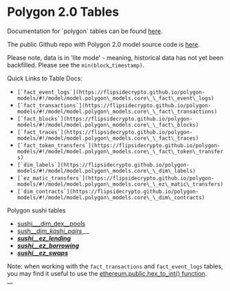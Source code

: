 # Polygon 2.0 Tables

Documentation for \`polygon\` tables can be found [here](https://flipsidecrypto.github.io/polygon-models/#!/overview).

The public Github repo with Polygon 2.0 model source code is [here](https://github.com/FlipsideCrypto/polygon-models).

Please note, data is in 'lite mode' - meaning, historical data has not yet been backfilled. Please see the `min(block`\_`timestamp)`.&#x20;

Quick Links to Table Docs:

* ``[`fact_event_logs`](https://flipsidecrypto.github.io/polygon-models/#!/model/model.polygon\_models.core\_\_fact\_event\_logs)``
* ``[`fact_transactions`](https://flipsidecrypto.github.io/polygon-models/#!/model/model.polygon\_models.core\_\_fact\_transactions)``
* ``[`fact_blocks`](https://flipsidecrypto.github.io/polygon-models/#!/model/model.polygon\_models.core\_\_fact\_blocks)``
* ``[`fact_traces`](https://flipsidecrypto.github.io/polygon-models/#!/model/model.polygon\_models.core\_\_fact\_traces)``
* ``[`fact_token_transfers`](https://flipsidecrypto.github.io/polygon-models/#!/model/model.polygon\_models.core\_\_fact\_token\_transfers)``
* ``[`dim_labels`](https://flipsidecrypto.github.io/polygon-models/#!/model/model.polygon\_models.core\_\_dim\_labels)``
* ``[`ez_matic_transfers`](https://flipsidecrypto.github.io/polygon-models/#!/model/model.polygon\_models.core\_\_ez\_matic\_transfers)``
* ``[`dim_contracts`](https://flipsidecrypto.github.io/polygon-models/#!/model/model.polygon\_models.core\_\_dim\_contracts)``



Polygon sushi tables

* [sushi\_\__dim\_dex\__pools](https://flipsidecrypto.github.io/polygon-models/#!/model/model.polygon\_models.sushi\_\_dim\_dex\_pools)
* [sush\_\__dim\_kashi\_pairs_ ](https://flipsidecrypto.github.io/polygon-models/#!/model/model.polygon\_models.sushi\_\_dim\_kashi\_pairs)__
* __[_sushi\_\_ez\_lending_](https://flipsidecrypto.github.io/polygon-models/#!/model/model.polygon\_models.sushi\_\_ez\_lending)__
* __[_sushi\_\_ez\_borrowing_](https://flipsidecrypto.github.io/polygon-models/#!/model/model.polygon\_models.sushi\_\_ez\_borrowing)__
* __[_sushi\_\_ez\_swaps_](https://flipsidecrypto.github.io/polygon-models/#!/model/model.polygon\_models.sushi\_\_ez\_swaps)__



Note: when working with the `fact_transactions` and `fact_event_logs` tables, you may find it useful to use the [ethereum.public.hex\_to\_int() function](../../hex-to-integer-function.md).\
__
